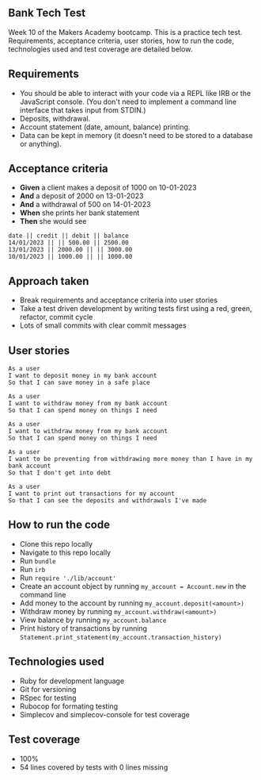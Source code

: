 Bank Tech Test
-----------------
Week 10 of the Makers Academy bootcamp. This is a practice tech test. Requirements, acceptance criteria, user stories, how to run the code, technologies used and test coverage are detailed below.

## Requirements

- You should be able to interact with your code via a REPL like IRB or the JavaScript console. (You don't need to implement a command line interface that takes input from STDIN.)
- Deposits, withdrawal.
- Account statement (date, amount, balance) printing.
- Data can be kept in memory (it doesn't need to be stored to a database or anything).

## Acceptance criteria

- **Given** a client makes a deposit of 1000 on 10-01-2023
- **And** a deposit of 2000 on 13-01-2023
- **And** a withdrawal of 500 on 14-01-2023
- **When** she prints her bank statement
- **Then** she would see

```
date || credit || debit || balance
14/01/2023 || || 500.00 || 2500.00
13/01/2023 || 2000.00 || || 3000.00
10/01/2023 || 1000.00 || || 1000.00
```

## Approach taken

- Break requirements and acceptance criteria into user stories
- Take a test driven development by writing tests first using a red, green, refactor, commit cycle
- Lots of small commits with clear commit messages

## User stories

```
As a user
I want to deposit money in my bank account
So that I can save money in a safe place
```

```
As a user
I want to withdraw money from my bank account
So that I can spend money on things I need
```

```
As a user
I want to withdraw money from my bank account
So that I can spend money on things I need
```

```
As a user
I want to be preventing from withdrawing more money than I have in my bank account
So that I don't get into debt
```

```
As a user
I want to print out transactions for my account
So that I can see the deposits and withdrawals I've made
```

## How to run the code

- Clone this repo locally
- Navigate to this repo locally
- Run `bundle`
- Run `irb`
- Run `require './lib/account'`
- Create an account object by running `my_account = Account.new` in the command line
- Add money to the account by running `my_account.deposit(<amount>)`
- Withdraw money by running `my_account.withdraw(<amount>)`
- View balance by running `my_account.balance`
- Print history of transactions by running `Statement.print_statement(my_account.transaction_history)`

## Technologies used

- Ruby for development language
- Git for versioning
- RSpec for testing
- Rubocop for formating testing
- Simplecov and simplecov-console for test coverage

## Test coverage

- 100%
- 54 lines covered by tests with 0 lines missing
